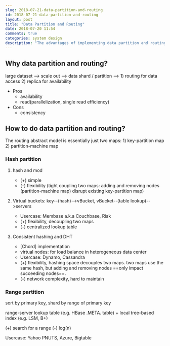 ```yaml
---
slug: 2018-07-21-data-partition-and-routing
id: 2018-07-21-data-partition-and-routing
layout: post
title: "Data Partition and Routing"
date: 2018-07-20 11:54
comments: true
categories: system design
description: "The advantages of implementing data partition and routing are availability and read efficiency while consistency is the weakness. The routing abstract model is essentially two maps: key-partition map and partition-machine map."
---
```


## Why data partition and routing?

large dataset ⟶ scale out ⟶ data shard / partition ⟶ 1) routing for data access 2) replica for availability

- Pros
    - availability
    - read(parallelization, single read efficiency)
- Cons
    - consistency

## How to do data partition and routing?

The routing abstract model is essentially just two maps: 1) key-partition map 2) partition-machine map



### Hash partition

1. hash and mod
    - (+) simple
    - (-) flexibility (tight coupling two maps: adding and removing nodes (partition-machine map) disrupt existing key-partition map)

2. Virtual buckets: key--(hash)-->vBucket, vBucket--(table lookup)-->servers
    - Usercase: Membase a.k.a Couchbase, Riak
    - (+) flexibility, decoupling two maps
    - (-) centralized lookup table

3. Consistent hashing and DHT
    - [Chord] implementation
    - virtual nodes: for load balance in heterogeneous data center
    - Usercase: Dynamo, Cassandra
    - (+) flexibility, hashing space decouples two maps. two maps use the same hash, but adding and removing nodes ==only impact succeeding nodes==.
    - (-) network complexity, hard to maintain



### Range partition

sort by primary key, shard by range of primary key

range-server lookup table (e.g. HBase .META. table) + local tree-based index (e.g. LSM, B+)

(+) search for a range
(-) log(n)

Usercase: Yahoo PNUTS, Azure, Bigtable
